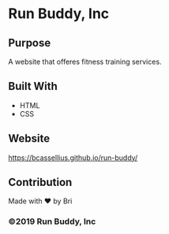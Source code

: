 # Run Buddy, Inc

## Purpose
A website that offeres fitness training services.

## Built With
* HTML
* CSS

## Website
https://bcassellius.github.io/run-buddy/

## Contribution
Made with ❤️ by Bri

### ©️2019 Run Buddy, Inc
